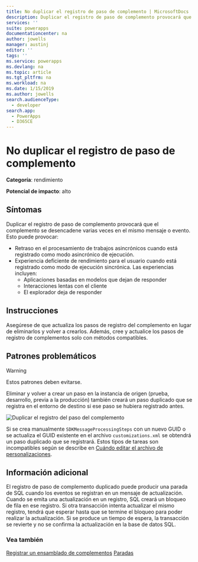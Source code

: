 ```yaml
---
title: No duplicar el registro de paso de complemento | MicrosoftDocs
description: Duplicar el registro de paso de complemento provocará que el complemento se desencadene varias veces en el mismo mensaje o evento.
services: ''
suite: powerapps
documentationcenter: na
author: jowells
manager: austinj
editor: ''
tags: ''
ms.service: powerapps
ms.devlang: na
ms.topic: article
ms.tgt_pltfrm: na
ms.workload: na
ms.date: 1/15/2019
ms.author: jowells
search.audienceType:
  - developer
search.app:
  - PowerApps
  - D365CE
---
```

# <a name="do-not-duplicate-plug-in-step-registration"></a>No duplicar el registro de paso de complemento

**Categoría**: rendimiento

**Potencial de impacto**: alto

<a name='symptoms'></a>

## <a name="symptoms"></a>Síntomas

Duplicar el registro de paso de complemento provocará que el complemento se desencadene varias veces en el mismo mensaje o evento. Esto puede provocar:

- Retraso en el procesamiento de trabajos asincrónicos cuando está registrado como modo asincrónico de ejecución.
- Experiencia deficiente de rendimiento para el usuario cuando está registrado como modo de ejecución sincrónica. Las experiencias incluyen:
    - Aplicaciones basadas en modelos que dejan de responder
    - Interacciones lentas con el cliente
    - El explorador deja de responder

<a name='guidance'></a>

## <a name="guidance"></a>Instrucciones

Asegúrese de que actualiza los pasos de registro del complemento en lugar de eliminarlos y volver a crearlos.  Además, cree y actualice los pasos de registro de complementos solo con métodos compatibles.

<a name='problem'></a>

## <a name="problematic-patterns"></a>Patrones problemáticos

> [!WARNING]
> Estos patrones deben evitarse.

Eliminar y volver a crear un paso en la instancia de origen (prueba, desarrollo, previa a la producción) también creará un paso duplicado que se registra en el entorno de destino si ese paso se hubiera registrado antes.

![Duplicar el registro del paso del complemento](../media/duplicate-plugin-registration-step.png)

Si se crea manualmente `SDKMessageProcessingSteps` con un nuevo GUID o se actualiza el GUID existente en el archivo `customizations.xml` se obtendrá un paso duplicado que se registrará. Estos tipos de tareas son incompatibles según se describe en [Cuándo editar el archivo de personalizaciones](/powerapps/developer/model-driven-apps/when-edit-customization-file).

<a name='additional'></a>

## <a name="additional-information"></a>Información adicional

El registro de paso de complemento duplicado puede producir una parada de SQL cuando los eventos se registran en un mensaje de actualización. Cuando se emita una actualización en un registro, SQL creará un bloqueo de fila en ese registro. Si otra transacción intenta actualizar el mismo registro, tendrá que esperar hasta que se termine el bloqueo para poder realizar la actualización. Si se produce un tiempo de espera, la transacción se revierte y no se confirma la actualización en la base de datos SQL.

<a name='seealso'></a>

### <a name="see-also"></a>Vea también

[Registrar un ensamblado de complementos](../../register-plug-in.md)
[Paradas](https://technet.microsoft.com/library/ms177433.aspx)<br />

